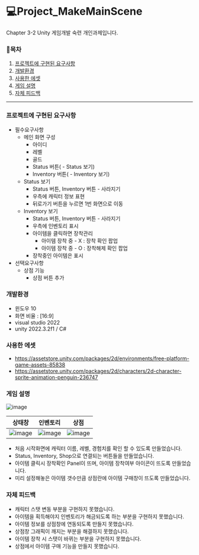 # 💻Project_MakeMainScene
Chapter 3-2 Unity 게임개발 숙련 개인과제입니다.

### 🧾목차
1. [프로젝트에 구현된 요구사항](#프로젝트에-구현된-요구사항)
2. [개발환경](#개발환경)
3. [사용한 에셋](#사용한-에셋)
4. [게임 설명](#게임-설명)
5. [자체 피드백](#자체-피드백)


----

### 프로젝트에 구현된 요구사항
- 필수요구사항
    - 메인 화면 구성
        - 아이디
        - 레벨
        - 골드
        - Status 버튼(  - Status 보기)
        - Inventory 버튼( - Inventory 보기)
    - Status 보기
      - Status 버튼, Inventory 버튼 - 사라지기
      - 우측에 캐릭터 정보 표현
      - 뒤로가기 버튼을 누르면 1번 화면으로 이동
    - Inventory 보기
      - Status 버튼, Inventory 버튼 - 사라지기
      - 우측에 인벤토리 표시
      - 아이템을 클릭하면 장착관리
          - 아이템 장착 중 - X  : 장착 확인 팝업
          - 아이템 장착 중 - O  : 장착해제 확인 팝업
      - 장착중인 아이템은 표시     
- 선택요구사항
    - 상점 기능
      - 상점 버튼 추가
      
        
### 개발환경
- 윈도우 10
- 화면 비율 : [16:9]
- visual studio 2022
- unity 2022.3.2f1 / C#
  

### 사용한 에셋
- https://assetstore.unity.com/packages/2d/environments/free-platform-game-assets-85838
- https://assetstore.unity.com/packages/2d/characters/2d-character-sprite-animation-penguin-236747


### 게임 설명

![image](https://github.com/Einstephener/Project_MakeMainScene/assets/128495083/a937afc9-d865-43e1-bc99-838207a3b8e5)

|상태창|인벤토리|상점|
|---|---|---|
|![image](https://github.com/Einstephener/Project_MakeMainScene/assets/128495083/839c4116-c74c-4e8f-a11c-77d44de1db64)|![image](https://github.com/Einstephener/Project_MakeMainScene/assets/128495083/f693071e-03cc-4467-b18e-53c4c69de788)|![image](https://github.com/Einstephener/Project_MakeMainScene/assets/128495083/df8b9e51-431c-45c5-b55d-d7389f1240e9)|

- 처음 시작화면에 캐릭터 이름, 레벨, 경험치를 확인 할 수 있도록 만들었습니다.
- Status, Inventory, Shop으로 연결되는 버튼들을 만들었습니다.
- 아이템 클릭시 장착확인 Panel이 뜨며, 아이템 장착여부 아이콘이 뜨도록 만들었습니다.
- 미리 설정해놓은 아이템 갯수만큼 상점란에 아이템 구매창이 뜨도록 만들었습니다.


### 자체 피드백
- 캐릭터 스탯 변동 부분을 구현하지 못했습니다.
- 아이템을 획득해야지 인벤토리가 해금되도록 하는 부분을 구현하지 못했습니다.
- 아이템 정보를 상점창에 연동되도록 만들지 못했습니다.
- 상점창 그래픽이 깨지는 부분을 해결하지 못했습니다.
- 아이템 장착 시 스탯이 바뀌는 부분을 구현하지 못했습니다.
- 상점에서 아이템 구매 기능을 만들지 못했습니다.
